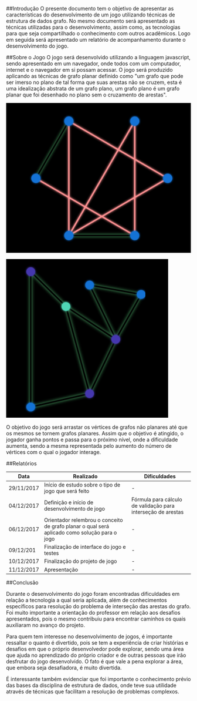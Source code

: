 ##Introdução
O presente documento tem o objetivo de apresentar as características do desenvolvimento de um jogo utilizando técnicas de estrutura de dados grafo. No mesmo documento será apresentado as técnicas utilizadas para o desenvolvimento, assim como, as tecnologias para que seja compartilhado o conhecimento com outros acadêmicos. Logo em seguida será apresentado um relatório de acompanhamento durante o desenvolvimento do jogo.

##Sobre o Jogo
O jogo será desenvolvido utilizando a linguagem javascript, sendo apresentado em um navegador, onde todos com um computador, internet e o navegador em si possam acessar. O jogo será produzido aplicando as técnicas de grafo planar definido como "um grafo que pode ser imerso no plano de tal forma que suas arestas não se cruzem, esta é uma idealização abstrata de um grafo plano, um grafo plano é um grafo planar que foi desenhado no plano sem o cruzamento de arestas".

![no-planar](./screenshots/no-planar.png "Grafo não planar")


![planar](./screenshots/planar.png "Grafo planar")

O objetivo do jogo será arrastar os vértices de grafos não planares até que os mesmos se tornem grafos planares. Assim que o objetivo é atingido, o jogador ganha pontos e passa para o próximo nível, onde a dificuldade aumenta, sendo a mesma representada pelo aumento do número de vértices com o qual o jogador interage.

##Relatórios

| Data       | Realizado                                                                                     | Dificuldades                                                 |
|------------|-----------------------------------------------------------------------------------------------|--------------------------------------------------------------|
| 29/11/2017 | Início de estudo sobre o tipo de jogo que será feito                                          | -                                                            |
| 04/12/2017 | Definição e início de desenvolvimento de jogo                                                 | Fórmula para cálculo de validação para interseção de arestas |
| 06/12/2017 | Orientador relembrou o conceito de grafo planar o qual será aplicado como solução para o jogo | -                                                            |
| 09/12/201  | Finalização de interface do jogo e testes                                                     | -                                                            |
| 10/12/2017 | Finalização do projeto de jogo                                                                | -                                                            |
| 11/12/2017 | Apresentação                                                                                  | -                                                            |


##Conclusão

Durante o desenvolvimento do jogo foram encontradas dificuldades em relação a tecnologia a qual seria aplicada, além de conhecimentos específicos para resolução do problema de interseção das arestas do grafo. Foi muito importante a orientação do professor em relação aos desafios apresentados, pois o mesmo contribuiu para encontrar caminhos os quais auxiliaram no avanço do projeto.

Para quem tem interesse no desenvolvimento de jogos, é importante ressaltar o quanto é divertido, pois se tem a experiência de criar histórias e desafios em que o próprio desenvolvedor pode explorar, sendo uma área que ajuda no aprendizado do próprio criador e de outras pessoas que irão desfrutar do jogo desenvolvido. O fato é que vale a pena explorar a área, que embora seja desafiadora, é muito divertida.

É interessante também evidenciar que foi importante o conhecimento prévio das bases da disciplina de estrutura de dados, onde teve sua utilidade através de técnicas que facilitam a resolução de problemas complexos.
